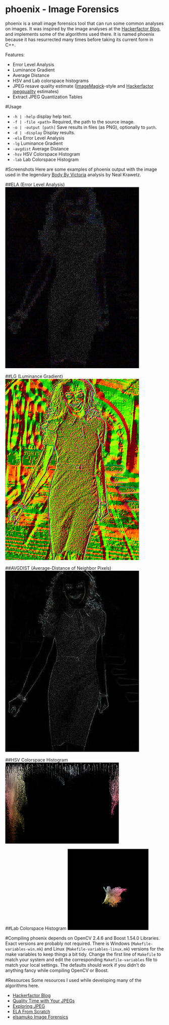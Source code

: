 phoenix - Image Forensics
=======
phoenix is a small image forensics tool that can run some common analyses on images. It was inspired by the image analyses at the [Hackerfactor Blog](http://www.hackerfactor.com/blog/), and implements some of the algorithms used there. It is named phoenix because it has resurrected many times before taking its current form in C++.

Features:

* Error Level Analysis
* Luminance Gradient
* Average Distance
* HSV and Lab colorspace histograms
* JPEG resave quality estimate ([ImageMagick](http://www.imagemagick.org/script/index.php)-style and [Hackerfactor jpegquality](http://www.hackerfactor.com/src/jpegquality.c) estimates)
* Extract JPEG Quantization Tables

#Usage
* `-h | -help` display help text.
* `-f | -file <path>` Required, the path to the source image.
* `-o | -output [path]` Save results in files (as PNG), optionally to `path`.
* `-d | -display` Display results.
* `-ela` Error Level Analysis
* `-lg` Luminance Gradient
* `-avgdist` Average Distance
* `-hsv` HSV Colorspace Histogram
* `-lab` Lab Colorspace Histogram

#Screenshots
Here are some examples of phoenix output with the image used in the legendary [Body By Victoria](http://www.hackerfactor.com/blog/?/archives/322-Body-By-Victoria.html) analysis by Neal Krawetz.

##ELA (Error Level Analysis)
![Error Level Analysis](assets/bbv_ela.png)

##LG (Luminance Gradient)
![Luminance Gradient](assets/bbv_lg.png)

##AVGDIST (Average-Distance of Neighbor Pixels)
![Average Distance](assets/bbv_avgdist.png)

##HSV Colorspace Histogram
![HSV Histogram](assets/bbv_hsv.png)

##Lab Colorspace Histogram
![Lab Histogram](assets/bbv_lab.png)

#Compiling
phoenix depends on OpenCV 2.4.6 and Boost 1.54.0 Libraries. Exact versions are probably not required. There is Windows (`Makefile-variables-win.mk`) and Linux (`Makefile-variables-linux.mk`) versions for the make variables to keep things a bit tidy. Change the first line of `Makefile` to match your system and edit the corresponding `Makefile-variables` file to match your local settings. The defaults should work if you didn't do anything fancy while compiling OpenCV or Boost.

#Resources
Some resources I used while developing many of the algorithms here.

* [Hackerfactor Blog](http://www.hackerfactor.com/blog/)
* [Quality Time with Your JPEGs](http://blog.apokalyptik.com/2009/09/16/quality-time-with-your-jpegs/)
* [Exploring JPEG](https://www.imperialviolet.org/binary/jpeg/)
* [ELA From Scratch](https://infohost.nmt.edu/~schlake/ela/)
* [elsamuko Image Forensics](https://sites.google.com/site/elsamuko/forensics)